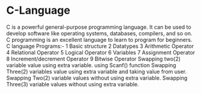 # C-Language
C is a powerful general-purpose programming language. It can be used to develop software like operating systems, databases, compilers, and so on. C programming is an excellent language to learn to program for beginners.
C language Programs:-
1 Basic structure 
2 Datatypes
3 Arithmetic Operator
4 Relational Operator
5 Logical Operator
6 Variables
7 Assignment Operator
8 Increment/decrement Operator
9 Bitwise Operator
Swapping two(2) variable value using extra variable.
using Scanf() function
Swapping Three(2) variables value using extra variable and taking value from user.
Swapping Two(2) variable values without using extra variable.
Swapping Three(3) variable values without using extra variable.
